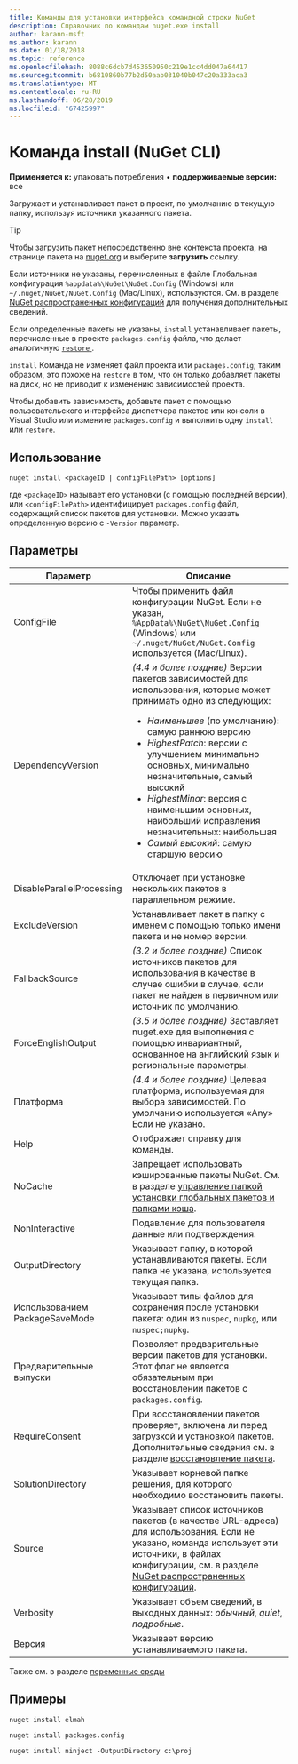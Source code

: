 ```yaml
---
title: Команды для установки интерфейса командной строки NuGet
description: Справочник по командам nuget.exe install
author: karann-msft
ms.author: karann
ms.date: 01/18/2018
ms.topic: reference
ms.openlocfilehash: 8088c6dcb7d453650950c219e1cc4dd047a64417
ms.sourcegitcommit: b6810860b77b2d50aab031040b047c20a333aca3
ms.translationtype: MT
ms.contentlocale: ru-RU
ms.lasthandoff: 06/28/2019
ms.locfileid: "67425997"
---
```

# <a name="install-command-nuget-cli"></a>Команда install (NuGet CLI)

**Применяется к:** упаковать потребления &bullet; **поддерживаемые версии:** все

Загружает и устанавливает пакет в проект, по умолчанию в текущую папку, используя источники указанного пакета.

> [!Tip]
> Чтобы загрузить пакет непосредственно вне контекста проекта, на странице пакета на [nuget.org](https://www.nuget.org) и выберите **загрузить** ссылку.

Если источники не указаны, перечисленных в файле Глобальная конфигурация `%appdata%\NuGet\NuGet.Config` (Windows) или `~/.nuget/NuGet/NuGet.Config` (Mac/Linux), используются. См. в разделе [NuGet распространенных конфигураций](../consume-packages/configuring-nuget-behavior.md) для получения дополнительных сведений.

Если определенные пакеты не указаны, `install` устанавливает пакеты, перечисленные в проекте `packages.config` файла, что делает аналогичную [ `restore` ](cli-ref-restore.md).

`install` Команда не изменяет файл проекта или `packages.config`; таким образом, это похоже на `restore` в том, что он только добавляет пакеты на диск, но не приводит к изменению зависимостей проекта.

Чтобы добавить зависимость, добавьте пакет с помощью пользовательского интерфейса диспетчера пакетов или консоли в Visual Studio или измените `packages.config` и выполнить одну `install` или `restore`.

## <a name="usage"></a>Использование

```cli
nuget install <packageID | configFilePath> [options]
```

где `<packageID>` называет его установки (с помощью последней версии), или `<configFilePath>` идентифицирует `packages.config` файл, содержащий список пакетов для установки. Можно указать определенную версию с `-Version` параметр.

## <a name="options"></a>Параметры

| Параметр | Описание |
| --- | --- |
| ConfigFile | Чтобы применить файл конфигурации NuGet. Если не указан, `%AppData%\NuGet\NuGet.Config` (Windows) или `~/.nuget/NuGet/NuGet.Config` используется (Mac/Linux).|
| DependencyVersion | *(4.4 и более поздние)*  Версии пакетов зависимостей для использования, которые может принимать одно из следующих:<br/><ul><li>*Наименьшее* (по умолчанию): самую раннюю версию</li><li>*HighestPatch*: версии с улучшением минимально основных, минимально незначительные, самый высокий</li><li>*HighestMinor*: версия с наименьшим основных, наибольший исправления незначительных: наибольшая</li><li>*Самый высокий*: самую старшую версию</li></ul> |
| DisableParallelProcessing | Отключает при установке нескольких пакетов в параллельном режиме. |
| ExcludeVersion | Устанавливает пакет в папку с именем с помощью только имени пакета и не номер версии. |
| FallbackSource | *(3.2 и более поздние)*  Список источников пакетов для использования в качестве в случае ошибки в случае, если пакет не найден в первичном или источник по умолчанию. |
| ForceEnglishOutput | *(3.5 и более поздние)*  Заставляет nuget.exe для выполнения с помощью инвариантный, основанное на английский язык и региональные параметры. |
| Платформа | *(4.4 и более поздние)*  Целевая платформа, используемая для выбора зависимостей. По умолчанию используется «Any» Если не указано. |
| Help | Отображает справку для команды. |
| NoCache | Запрещает использовать кэшированные пакеты NuGet. См. в разделе [управление папкой установки глобальных пакетов и папками кэша](../consume-packages/managing-the-global-packages-and-cache-folders.md). |
| NonInteractive | Подавление для пользователя данные или подтверждения. |
| OutputDirectory | Указывает папку, в которой устанавливаются пакеты. Если папка не указана, используется текущая папка. |
| Использованием PackageSaveMode | Указывает типы файлов для сохранения после установки пакета: один из `nuspec`, `nupkg`, или `nuspec;nupkg`. |
| Предварительные выпуски | Позволяет предварительные версии пакетов для установки. Этот флаг не является обязательным при восстановлении пакетов с `packages.config`. |
| RequireConsent | При восстановлении пакетов проверяет, включена ли перед загрузкой и установкой пакетов. Дополнительные сведения см. в разделе [восстановление пакета](../consume-packages/package-restore.md). |
| SolutionDirectory | Указывает корневой папке решения, для которого необходимо восстановить пакеты. |
| Source | Указывает список источников пакетов (в качестве URL-адреса) для использования. Если не указано, команда использует эти источники, в файлах конфигурации, см. в разделе [NuGet распространенных конфигураций](../consume-packages/configuring-nuget-behavior.md). |
| Verbosity | Указывает объем сведений, в выходных данных: *обычный*, *quiet*, *подробные*. |
| Версия | Указывает версию устанавливаемого пакета. |

Также см. в разделе [переменные среды](cli-ref-environment-variables.md)

## <a name="examples"></a>Примеры

```cli
nuget install elmah

nuget install packages.config

nuget install ninject -OutputDirectory c:\proj
```
